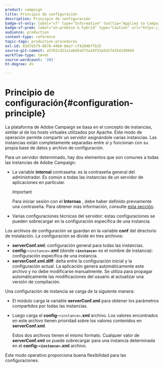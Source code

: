 ```yaml
---
product: campaign
title: Principio de configuración
description: Principio de configuración
badge-v7-only: label="v7" type="Informative" tooltip="Applies to Campaign Classic v7 only"
badge-v7-prem: label="on-premise & hybrid" type="Caution" url="https://experienceleague.adobe.com/docs/campaign-classic/using/installing-campaign-classic/architecture-and-hosting-models/hosting-models-lp/hosting-models.html?lang=en" tooltip="Applies to on-premise and hybrid deployments only"
audience: production
content-type: reference
topic-tags: production-procedures
exl-id: 03d7e579-8678-44b8-bbe7-cf4204bffb25
source-git-commit: a5762cd21a1a6d5a5f3a10f53a5d1f43542d99d4
workflow-type: tm+mt
source-wordcount: '281'
ht-degree: 4%

---
```


# Principio de configuración{#configuration-principle}



La plataforma de Adobe Campaign se basa en el concepto de instancias, similar al de los hosts virtuales utilizados por Apache. Este modo de operación permite compartir un servidor asignándole varias instancias. Las instancias están completamente separadas entre sí y funcionan con su propia base de datos y archivo de configuración.

Para un servidor determinado, hay dos elementos que son comunes a todas las instancias de Adobe Campaign:

* La variable **internal** contraseña: es la contraseña general del administrador. Es común a todas las instancias de un servidor de aplicaciones en particular.

   >[!IMPORTANT]
   >
   >Para iniciar sesión con el **Internas** , debe haber definido previamente una contraseña. Para obtener más información, consulte [esta sección](../../installation/using/configuring-campaign-server.md#internal-identifier).

* Varias configuraciones técnicas del servidor: estas configuraciones se pueden sobrecargar en la configuración específica de una instancia.

Los archivos de configuración se guardan en la variable **conf** del directorio de instalación. La configuración se divide en tres archivos:

* **serverConf.xml**: configuración general para todas las instancias.
* **config-**`<instance>`**.xml** (donde **`<instance>`** es el nombre de instancia): configuración específica de una instancia.
* **serverConf.xml.diff**: delta entre la configuración inicial y la configuración actual. La aplicación genera automáticamente este archivo y no debe modificarse manualmente. Se utiliza para propagar automáticamente las modificaciones del usuario al actualizar una versión de compilación.

Una configuración de instancia se carga de la siguiente manera:

* El módulo carga la variable **serverConf.xml** para obtener los parámetros compartidos por todas las instancias.
* Luego carga el **config-**`<instance>`**.xml** archivo. Los valores encontrados en este archivo tienen prioridad sobre los valores contenidos en **serverConf.xml**.

   Estos dos archivos tienen el mismo formato. Cualquier valor de **serverConf.xml** se puede sobrecargar para una instancia determinada en el **config-`<instance>`.xml** archivo.

Este modo operativo proporciona buena flexibilidad para las configuraciones.
